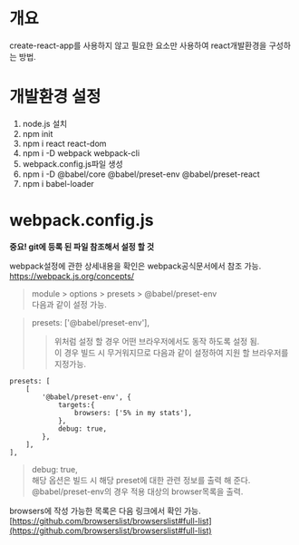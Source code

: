# 개요
create-react-app를 사용하지 않고 필요한 요소만 사용하여 react개발환경을 구성하는 방법.

# 개발환경 설정
1. node.js 설치
2. npm init
3. npm i react react-dom
4. npm i -D webpack webpack-cli
5. webpack.config.js파일 생성
6. npm i -D @babel/core @babel/preset-env @babel/preset-react
7. npm i babel-loader


# webpack.config.js 
__중요! git에 등록 된 파일 참조해서 설정 할 것__

webpack설정에 관한 상세내용을 확인은 webpack공식문서에서 참조 가능.
https://webpack.js.org/concepts/

> module > options > presets > @babel/preset-env  
다음과 같이 설정 가능.

> presets: ['@babel/preset-env'],  
>> 위처럼 설정 할 경우 어떤 브라우저에서도 동작 하도록 설정 됨.  
>> 이 경우 빌드 시 무거워지므로 다음과 같이 설정하여 지원 할 브라우저를 지정가능.

    presets: [
        [
            '@babel/preset-env', {
                targets:{
                    browsers: ['5% in my stats'],
                },
                debug: true,
            },
        ],
    ],

> debug: true,  
해당 옵션은 빌드 시 해당 preset에 대한 관련 정보를 출력 해 준다.
@babel/preset-env의 경우 적용 대상의 browser목록을 출력.

browsers에 작성 가능한 목록은 다음 링크에서 확인 가능.
[https://github.com/browserslist/browserslist#full-list](https://github.com/browserslist/browserslist#full-list)